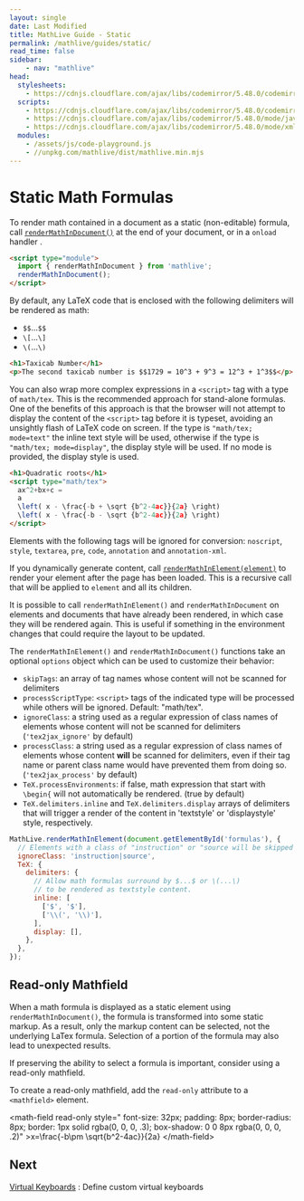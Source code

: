 ```yaml
---
layout: single
date: Last Modified
title: MathLive Guide - Static
permalink: /mathlive/guides/static/
read_time: false
sidebar:
    - nav: "mathlive"
head:
  stylesheets:
    - https://cdnjs.cloudflare.com/ajax/libs/codemirror/5.48.0/codemirror.min.css
  scripts:
    - https://cdnjs.cloudflare.com/ajax/libs/codemirror/5.48.0/codemirror.min.js
    - https://cdnjs.cloudflare.com/ajax/libs/codemirror/5.48.0/mode/javascript/javascript.min.js
    - https://cdnjs.cloudflare.com/ajax/libs/codemirror/5.48.0/mode/xml/xml.min.js
  modules:
    - /assets/js/code-playground.js
    - //unpkg.com/mathlive/dist/mathlive.min.mjs
---
```

<script>
    moduleMap = {
        mathlive: "//unpkg.com/mathlive/dist/mathlive.min.mjs",
    };
</script>

# Static Math Formulas

To render math contained in a document as a static (non-editable) formula, 
call [`renderMathInDocument()`](/docs/mathlive/?q=renderMathInDocument) at the end of your document, or in a `onload`
handler .

```html
<script type="module">
  import { renderMathInDocument } from 'mathlive';
  renderMathInDocument();
</script>
```

By default, any LaTeX code that is enclosed with the following delimiters will
be rendered as math:

- `$$`...`$$`
- `\[`...`\]`
- `\(`...`\)`

```html
<h1>Taxicab Number</h1>
<p>The second taxicab number is $$1729 = 10^3 + 9^3 = 12^3 + 1^3$$</p>
```

You can also wrap more complex expressions in a `<script>` tag with a type of
`math/tex`. This is the recommended approach for stand-alone formulas. One of
the benefits of this approach is that the browser will not attempt to display
the content of the `<script>` tag before it is typeset, avoiding an unsightly
flash of LaTeX code on screen. If the type is `"math/tex; mode=text"` the inline
text style will be used, otherwise if the type is `"math/tex; mode=display"`,
the display style will be used. If no mode is provided, the display style is
used.

```html
<h1>Quadratic roots</h1>
<script type="math/tex">
  ax^2+bx+c =
  a
  \left( x - \frac{-b + \sqrt {b^2-4ac}}{2a} \right)
  \left( x - \frac{-b - \sqrt {b^2-4ac}}{2a} \right)
</script>
```

Elements with the following tags will be ignored for conversion: `noscript`,
`style`, `textarea`, `pre`, `code`, `annotation` and `annotation-xml`.

If you dynamically generate content, call [`renderMathInElement(element)`](/docs/mathlive/?q=renderMathInElement) to
render your element after the page has been loaded. This is a recursive call
that will be applied to `element` and all its children.

It is possible to call `renderMathInElement()` and
`renderMathInDocument` on elements and documents that have already been
rendered, in which case they will be rendered again. This is useful if something
in the environment changes that could require the layout to be updated.

The `renderMathInElement()` and `renderMathInDocument()`
functions take an optional `options` object which can be used to customize their
behavior:

- `skipTags`: an array of tag names whose content will not be scanned for
  delimiters
- `processScriptType`: `<script>` tags of the indicated type will be processed
  while others will be ignored. Default: "math/tex".
- `ignoreClass`: a string used as a regular expression of class names of
  elements whose content will not be scanned for delimiters (`'tex2jax_ignore'`
  by default)
- `processClass`: a string used as a regular expression of class names of
  elements whose content **will** be scanned for delimiters, even if their tag
  name or parent class name would have prevented them from doing so.
  (`'tex2jax_process'` by default)
- `TeX.processEnvironments`: if false, math expression that start with `\begin{`
  will not automatically be rendered. (true by default)
- `TeX.delimiters.inline` and `TeX.delimiters.display` arrays of delimiters that
  will trigger a render of the content in 'textstyle' or 'displaystyle' style,
  respectively.

```javascript
MathLive.renderMathInElement(document.getElementById('formulas'), {
  // Elements with a class of "instruction" or "source will be skipped
  ignoreClass: 'instruction|source',
  TeX: {
    delimiters: {
      // Allow math formulas surround by $...$ or \(...\)
      // to be rendered as textstyle content.
      inline: [
        ['$', '$'],
        ['\\(', '\\)'],
      ],
      display: [],
    },
  },
});
```
## Read-only Mathfield

When a math formula is displayed as a static element using 
`renderMathInDocument()`, the formula is transformed into some static markup.
As a result, only the markup content can be selected, not the underlying
LaTex formula. Selection of a portion of the formula may also lead to 
unexpected results.

If preserving the ability to select a formula is important, consider
using a read-only mathfield.

To create a read-only mathfield, add the `read-only` attribute to a `<mathfield>`
element.

<code-playground layout="stack" class="m-lg w-full-lg">
    <div slot="html">&lt;math-field read-only style="
        font-size: 32px; 
        padding: 8px; 
        border-radius: 8px;
        border: 1px solid rgba(0, 0, 0, .3); 
        box-shadow: 0 0 8px rgba(0, 0, 0, .2)"
&gt;x=\frac{-b\pm \sqrt{b^2-4ac}}{2a}
&lt;/math-field&gt;
</div>
</code-playground>



## Next

<a href="/mathlive/guides/virtual-keyboards">Virtual Keyboards<span><i class="fas fa-chevron-right navigation"></i><span></span></a>
:    Define custom virtual keyboards


<!-- Equation rendering -->
<!-- Readonly mathfield see https://github.com/arnog/mathlive/issues/609-->
